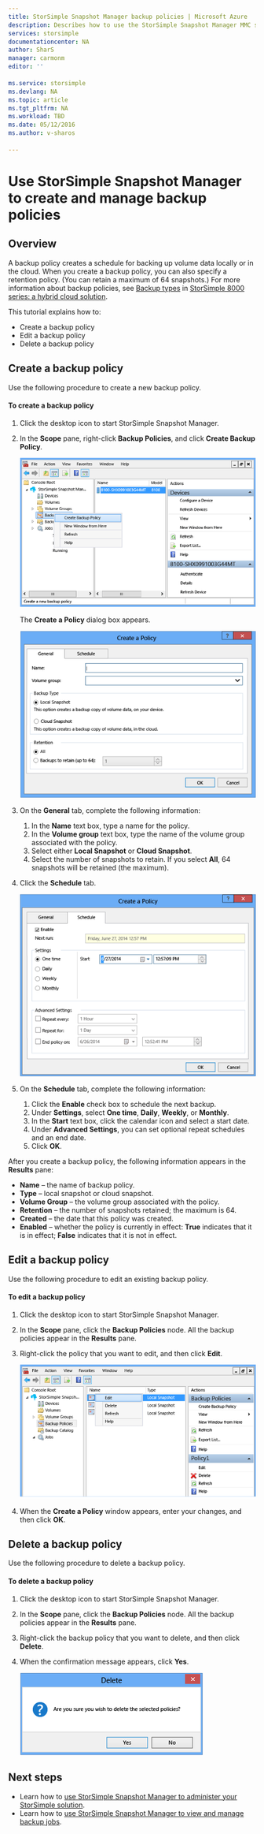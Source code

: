 ```yaml
---
title: StorSimple Snapshot Manager backup policies | Microsoft Azure
description: Describes how to use the StorSimple Snapshot Manager MMC snap-in to create and manage the backup policies that control scheduled backups.
services: storsimple
documentationcenter: NA
author: SharS
manager: carmonm
editor: ''

ms.service: storsimple
ms.devlang: NA
ms.topic: article
ms.tgt_pltfrm: NA
ms.workload: TBD
ms.date: 05/12/2016
ms.author: v-sharos

---
```

# Use StorSimple Snapshot Manager to create and manage backup policies
## Overview
A backup policy creates a schedule for backing up volume data locally or in the cloud. When you create a backup policy, you can also specify a retention policy. (You can retain a maximum of 64 snapshots.) For more information about backup policies, see [Backup types](storsimple-what-is-snapshot-manager.md#backup-type) in [StorSimple 8000 series: a hybrid cloud solution](storsimple-overview.md).

This tutorial explains how to:

* Create a backup policy 
* Edit a backup policy 
* Delete a backup policy 

## Create a backup policy
Use the following procedure to create a new backup policy.

#### To create a backup policy
1. Click the desktop icon to start StorSimple Snapshot Manager.
2. In the **Scope** pane, right-click **Backup Policies**, and click **Create Backup Policy**.
   
    ![Create a backup policy](./media/storsimple-snapshot-manager-manage-backup-policies/HCS_SSM_Create_BU_policy.png)
   
    The **Create a Policy** dialog box appears. 
   
    ![Create a Policy - General tab](./media/storsimple-snapshot-manager-manage-backup-policies/HCS_SSM_Create_policy_general.png)
3. On the **General** tab, complete the following information:
   
   1. In the **Name** text box, type a name for the policy.
   2. In the **Volume group** text box, type the name of the volume group associated with the policy.
   3. Select either **Local Snapshot** or **Cloud Snapshot**.
   4. Select the number of snapshots to retain. If you select **All**, 64 snapshots will be retained (the maximum). 
4. Click the **Schedule** tab.
   
    ![Create a Policy - Schedule tab](./media/storsimple-snapshot-manager-manage-backup-policies/HCS_SSM_Create_policy_schedule.png)
5. On the **Schedule** tab, complete the following information: 
   
   1. Click the **Enable** check box to schedule the next backup.
   2. Under **Settings**, select **One time**, **Daily**, **Weekly**, or **Monthly**. 
   3. In the **Start** text box, click the calendar icon and select a start date.
   4. Under **Advanced Settings**, you can set optional repeat schedules and an end date.
   5. Click **OK**.

After you create a backup policy, the following information appears in the **Results** pane:

* **Name** – the name of backup policy.
* **Type** – local snapshot or cloud snapshot.
* **Volume Group** – the volume group associated with the policy.
* **Retention** – the number of snapshots retained; the maximum is 64.
* **Created** – the date that this policy was created.
* **Enabled** – whether the policy is currently in effect: **True** indicates that it is in effect; **False** indicates that it is not in effect. 

## Edit a backup policy
Use the following procedure to edit an existing backup policy.

#### To edit a backup policy
1. Click the desktop icon to start StorSimple Snapshot Manager. 
2. In the **Scope** pane, click the **Backup Policies** node. All the backup policies appear in the **Results** pane. 
3. Right-click the policy that you want to edit, and then click **Edit**. 
   
    ![Edit a backup policy](./media/storsimple-snapshot-manager-manage-backup-policies/HCS_SSM_Edit_BU_policy.png) 
4. When the **Create a Policy** window appears, enter your changes, and then click **OK**. 

## Delete a backup policy
Use the following procedure to delete a backup policy.

#### To delete a backup policy
1. Click the desktop icon to start StorSimple Snapshot Manager. 
2. In the **Scope** pane, click the **Backup Policies** node. All the backup policies appear in the **Results** pane. 
3. Right-click the backup policy that you want to delete, and then click **Delete**.
4. When the confirmation message appears, click **Yes**.
   
    ![Delete backup policy confirmation](./media/storsimple-snapshot-manager-manage-backup-policies/HCS_SSM_Delete_BU_policy.png)

## Next steps
* Learn how to [use StorSimple Snapshot Manager to administer your StorSimple solution](storsimple-snapshot-manager-admin.md).
* Learn how to [use StorSimple Snapshot Manager to view and manage backup jobs](storsimple-snapshot-manager-manage-backup-jobs.md).

